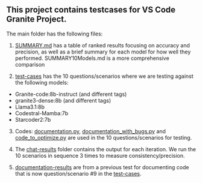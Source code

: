 ## This project contains testcases for VS Code Granite Project.

The main folder has the following files:

1. [SUMMARY.md](https://github.com/IBM-GC/vscode-granite-testcases/blob/main/SUMMARY.md) has a table of ranked results focusing on accuracy and precision, as well as a brief summary for each model for how well they performed.
   SUMMARY10Models.md is a more comprehensive comparison

3. [test-cases](https://github.com/IBM-GC/vscode-granite-testcases/blob/main/test-cases) has the 10 questions/scenarios where we are testing against the following models:

- Granite-code:8b-instruct (and different tags)
- granite3-dense:8b (and different tags)
- Llama3.1:8b
- Codestral-Mamba:7b
- Starcoder2:7b

3. Codes: [documentation.py](https://github.com/IBM-GC/vscode-granite-testcases/blob/main/documentation.py), [documentation_with_bugs.py](https://github.com/IBM-GC/vscode-granite-testcases/blob/main/documentation_with_bugs.py) and [code_to_optimize.py](https://github.com/IBM-GC/vscode-granite-testcases/blob/main/code_to_optimize.py) are used in the 10 questions/scenarios for testing.

4. The [chat-results](https://github.com/IBM-GC/vscode-granite-testcases/tree/main/chat-results) folder contains the output for each iteration. We run the 10 scenarios in sequence 3 times to measure consistency/precision.

5. [documentation-results](https://github.com/IBM-GC/vscode-granite-testcases/tree/main/documentation-results) are from a previous test for documenting code that is now question/scenario #9 in the [test-cases](https://github.com/IBM-GC/vscode-granite-testcases/blob/main/test-cases).
